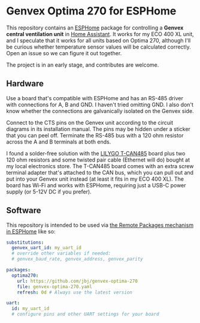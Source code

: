 Genvex Optima 270 for ESPHome
=============================

This repository contains an [ESPHome](https://esphome.io/) package for
controlling a **Genvex central ventilation unit** in [Home
Assistant](https://www.home-assistant.io). It works for my ECO 400 XL unit, and
I speculate that it works for all units based on Optima 270, although I'll be
curious whether temperature sensor values will be calculated correctly. Open an
issue so we can figure it out together.

The project is in an early stage, and contributes are welcome.

Hardware
--------

Use a board that's compatible with ESPHome and has an RS-485 driver with
connections for A, B and GND. I haven't tried omitting GND. I also don't know
whether the connections are galvanically isolated on the Genvex side.

Connect to the CTS pins on the Genvex unit according to the circuit diagrams in
its installation manual. The pins may be hidden under a sticker that you can
peel off. Terminate the RS-485 bus with a 120 ohm resistor across the A and B
terminals at both ends.

I found a solder-free solution with the [LILYGO
T-CAN485](https://www.lilygo.cc/products/t-can485) board plus two 120 ohm
resistors and some twisted pair cable (Ethernet will do) bought at my local
electronics store. The T-CAN485 board comes with an extra screw terminal adapter
that's attached to the CAN bus, which you can pull out and put into your Genvex
unit instead (at least it fits in my ECO 400 XL). The board has Wi-Fi and works
with ESPHome, requiring just a USB-C power supply (or 5-12V DC if you prefer).

Software
--------

This repository is intended to be used via [the Remote Packages mechanism in
ESPHome](https://next.esphome.io/guides/configuration-types.html#remote-git-packages)
like so:

```yaml
substitutions:
  genvex_uart_id: my_uart_id
  # override other variables if needed:
  # genvex_baud_rate, genvex_address, genvex_parity

packages:
  optima270:
    url: https://github.com/jbj/genvex-optima-270
    file: genvex-optima-270.yaml
    refresh: 0d # Always use the latest version

uart:
  id: my_uart_id
  # configure pins and other UART settings for your board
```
